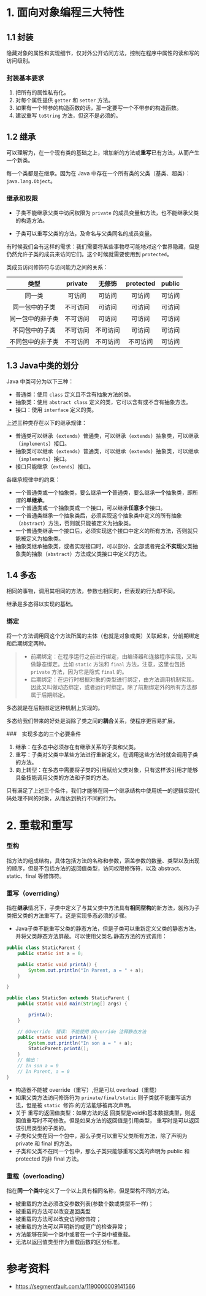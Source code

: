 # 1. 面向对象编程三大特性

## 1.1 封装

隐藏对象的属性和实现细节，仅对外公开访问方法，控制在程序中属性的读和写的访问级别。

### 封装基本要求

1. 把所有的属性私有化。
2. 对每个属性提供 `getter` 和 `setter` 方法。
3. 如果有一个带参的构造函数的话，那一定要写一个不带参的构造函数。
4. 建议重写 `toString` 方法，但这不是必须的。

## 1.2 继承

 可以理解为，在一个现有类的基础之上，增加新的方法或**重写**已有方法，从而产生一个新类。

每一个类都是在继承。因为在 Java 中存在一个所有类的父类（基类、超类）：`java.lang.Object`。

### 继承和权限

- 子类不能继承父类中访问权限为 `private` 的成员变量和方法，也不能继承父类的构造方法。

- 子类可以重写父类的方法，及命名与父类同名的成员变量。

有时候我们会有这样的需求：我们需要将某些事物尽可能地对这个世界隐藏，但是仍然允许子类的成员来访问它们。这个时候就需要使用到 `protected`。

类成员访问修饰符与访问能力之间的关系：

|       类型       | private  |  无修饰  | protected | public |
| :--------------: | :------: | :------: | :-------: | :----: |
|      同一类      |  可访问  |  可访问  |  可访问   | 可访问 |
|  同一包中的子类  | 不可访问 |  可访问  |  可访问   | 可访问 |
| 同一包中的非子类 | 不可访问 |  可访问  |  可访问   | 可访问 |
|  不同包中的子类  | 不可访问 | 不可访问 |  可访问   | 可访问 |
| 不同包中的非子类 | 不可访问 | 不可访问 | 不可访问  | 可访问 |

## 1.3 Java中类的划分

Java 中类可分为以下三种：

- 普通类：使用 `class` 定义且不含有抽象方法的类。
- 抽象类：使用 `abstract class` 定义的类，它可以含有或不含有抽象方法。
- 接口：使用 `interface` 定义的类。

上述三种类存在以下的继承规律：

- 普通类可以继承（`extends`）普通类，可以继承（`extends`）抽象类，可以继承（`implements`）接口。
- 抽象类可以继承（`extends`）普通类，可以继承（`extends`）抽象类，可以继承（`implements`）接口。
- 接口只能继承（`extends`）接口。

各继承规律中的约束：

- 一个普通类或一个抽象类，要么继承**一个**普通类，要么继承**一个**抽象类，即所谓的**单继承**。
- 一个普通类或一个抽象类或一个接口，可以继承**任意多个**接口。
- 一个普通类继承一个抽象类后，必须实现这个抽象类中定义的所有抽象（`abstract`）方法，否则就只能被定义为抽象类。
- 一个普通类继承一个接口后，必须实现这个接口中定义的所有方法，否则就只能被定义为抽象类。
- 抽象类继承抽象类，或者实现接口时，可以部分、全部或者完全**不实现**父类抽象类的抽象（`abstract`）方法或父类接口中定义的方法。

## 1.4 多态

相同的事物，调用其相同的方法，参数也相同时，但表现的行为却不同。

继承是多态得以实现的基础。

### 绑定
将一个方法调用同这个方法所属的主体（也就是对象或类）关联起来，分前期绑定和后期绑定两种。

> - 前期绑定：在程序运行之前进行绑定，由编译器和连接程序实现，又叫做静态绑定。比如 `static` 方法和 `final` 方法，注意，这里也包括 `private` 方法，因为它是隐式 `final` 的。
> - 后期绑定：在运行时根据对象的类型进行绑定，由方法调用机制实现，因此又叫做动态绑定，或者运行时绑定。除了前期绑定外的所有方法都属于后期绑定。

多态就是在后期绑定这种机制上实现的。

多态给我们带来的好处是消除了类之间的**耦合**关系，使程序更容易扩展。

###　实现多态的三个必要条件

1. 继承：在多态中必须存在有继承关系的子类和父类。
2. 重写：子类对父类中某些方法进行重新定义，在调用这些方法时就会调用子类的方法。
3. 向上转型：在多态中需要将子类的引用赋给父类对象，只有这样该引用才能够具备技能调用父类的方法和子类的方法。

只有满足了上述三个条件，我们才能够在同一个继承结构中使用统一的逻辑实现代码处理不同的对象，从而达到执行不同的行为。

# 2. 重载和重写

### 型构
指方法的组成结构，具体包括方法的名称和参数，涵盖参数的数量、类型以及出现的顺序，但是不包括方法的返回值类型，访问权限修饰符，以及 abstract、static、final 等修饰符。

### 重写（overriding）

指在**继承**情况下，子类中定义了与其父类中方法具有**相同型构**的新方法，就称为子类把父类的方法重写了。这是实现多态必须的步骤。

- Java子类不能重写父类的静态方法，但是子类可以重新定义父类的静态方法，并将父类静态方法屏蔽。可以使用父类名.静态方法的方式调用：

```java
public class StaticParent {
    public static int a = 0;

    public static void printA() {
        System.out.println("In Parent, a = " + a);
    }

}

public class StaticSon extends StaticParent {
    public static void main(String[] args) {

        printA();
    }

    // @Override  错误: 不能使用 @Override 注释静态方法
    public static void printA() {
        System.out.println("In son a = " + a);
        StaticParent.printA();
    }
    // 输出：
    // In son a = 0
	// In Parent, a = 0
}

```

- 构造器不能被 override（重写）,但是可以 overload（重载）
- 如果⽗类⽅法访问修饰符为 `private/final/static` 则⼦类就不能重写该⽅法，但是被 `static `修饰 的⽅法能够被再次声明。
- 关于 重写的返回值类型：如果⽅法的返 回类型是void和基本数据类型，则返回值重写时不可修改。但是如果⽅法的返回值是引⽤类型， 重写时是可以返回该引⽤类型的⼦类的。
- 子类和父类在同一个包中，那么子类可以重写父类所有方法，除了声明为 private 和 final 的方法。
- 子类和父类不在同一个包中，那么子类只能够重写父类的声明为 public 和 protected 的非 final 方法。

### 重载（overloading）

指在**同一个类**中定义了一个以上具有相同名称，但是型构不同的方法。

- 被重载的方法必须改变参数列表(参数个数或类型不一样)；
- 被重载的方法可以改变返回类型
- 被重载的方法可以改变访问修饰符；
- 被重载的方法可以声明新的或更广的检查异常；
- 方法能够在同一个类中或者在一个子类中被重载。
- 无法以返回值类型作为重载函数的区分标准。

# 参考资料

- https://segmentfault.com/a/1190000009141566